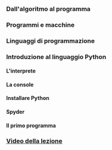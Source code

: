 ### Dall'algoritmo al programma

### Programmi e macchine

### Linguaggi di programmazione

### Introduzione al linguaggio Python

#### L'interprete
#### La console
#### Installare Python
#### Spyder
#### Il primo programma

### [Video della lezione](https://www.dropbox.com/s/ne9a530s9uscmmm/20211014-lezione_2.mp4?dl=1)
